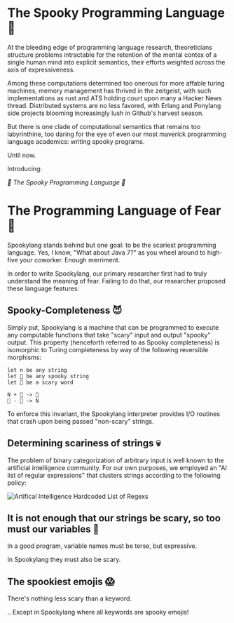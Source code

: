 # The Spooky Programming Language 👻

At the bleeding edge of programming language research, theoreticians structure problems intractable for the retention of the mental contex of a single human mind into explicit semantics, their efforts weighted across the axis of expressiveness.

Among these computations determined too onerous for more affable turing machines, memory management has thrived in the zeitgeist, with such implementations as rust and ATS holding court upon many a Hacker News thread. Distributed systems are no less favored, with Erlang and Ponylang side projects blooming increasingly lush in Github's harvest season.

But there is one clade of computational semantics that remains too labyrinthine, too daring for the eye of even our most maverick programming language academics: writing spooky programs.

Until now.

Introducing:

_🎃 The Spooky Programming Language 🎃_

# The Programming Language of Fear 🌚

Spookylang stands behind but one goal: to be the scariest programming language. Yes, I know, "What about Java 7?" as you wheel around to high-five your coworker. Enough merriment.

In order to write Spookylang, our primary researcher first had to truly understand the meaning of fear. Failing to do that, our researcher proposed these language features:

## Spooky-Completeness 😈

Simply put, Spookylang is a machine that can be programmed to execute any computable functions that take "scary" input and output "spooky" output. This property (henceforth referred to as Spooky completeness) is isomorphic to Turing completeness by way of the following reversible morphisms:

```
let n be any string 
let 🤡 be any spooky string
let 🎃 be a scary word

N + 🎃 -> 🤡
🤡 - 🎃 -> N
```

To enforce this invariant, the Spookylang interpreter provides I/O routines that crash upon being passed "non-scary" strings.

## Determining scariness of strings 💀

The problem of binary categorization of arbitrary input is well known to the artificial intelligence community. For our own purposes, we employed an "AI list of regular expressions" that clusters strings according to the following policy:

![Artifical Intelligence Hardcoded List of Regexs](https://i.imgur.com/Jde71bT.png "SVG - Support Very Mhardcoded lists of regexs)")

## It is not enough that our strings be scary, so too must our variables 👹

In a good program, variable names must be terse, but expressive.

In Spookylang they must also be scary.

## The spookiest emojis 😱

There's nothing less scary than a keyword.

.. Except in Spookylang where all keywords are spooky emojis!






